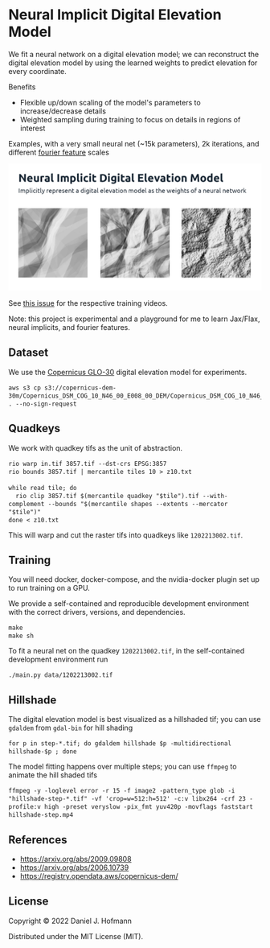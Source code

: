 # Neural Implicit Digital Elevation Model

We fit a neural network on a digital elevation model; we can reconstruct the digital elevation model by using the learned weights to predict elevation for every coordinate.

Benefits
- Flexible up/down scaling of the model's parameters to increase/decrease details
- Weighted sampling during training to focus on details in regions of interest

Examples, with a very small neural net (~15k parameters), 2k iterations, and different [fourier feature](https://arxiv.org/abs/2006.10739) scales

![](./assets/nedem.png)

See [this issue](https://github.com/daniel-j-h/nedem/issues/2) for the respective training videos.

Note: this project is experimental and a playground for me to learn Jax/Flax, neural implicits, and fourier features.


## Dataset

We use the [Copernicus GLO-30](https://registry.opendata.aws/copernicus-dem/) digital elevation model for experiments.

    aws s3 cp s3://copernicus-dem-30m/Copernicus_DSM_COG_10_N46_00_E008_00_DEM/Copernicus_DSM_COG_10_N46_00_E008_00_DEM.tif . --no-sign-request


## Quadkeys

We work with quadkey tifs as the unit of abstraction.

    rio warp in.tif 3857.tif --dst-crs EPSG:3857
    rio bounds 3857.tif | mercantile tiles 10 > z10.txt

    while read tile; do
      rio clip 3857.tif $(mercantile quadkey "$tile").tif --with-complement --bounds "$(mercantile shapes --extents --mercator "$tile")"
    done < z10.txt

This will warp and cut the raster tifs into quadkeys like `1202213002.tif`.


## Training

You will need docker, docker-compose, and the nvidia-docker plugin set up to run training on a GPU.

We provide a self-contained and reproducible development environment with the correct drivers, versions, and dependencies.

    make
    make sh

To fit a neural net on the quadkey `1202213002.tif`, in the self-contained development environment run

    ./main.py data/1202213002.tif


## Hillshade

The digital elevation model is best visualized as a hillshaded tif; you can use `gdaldem` from `gdal-bin` for hill shading

    for p in step-*.tif; do gdaldem hillshade $p -multidirectional hillshade-$p ; done

The model fitting happens over multiple steps; you can use `ffmpeg` to animate the hill shaded tifs

    ffmpeg -y -loglevel error -r 15 -f image2 -pattern_type glob -i "hillshade-step-*.tif" -vf 'crop=w=512:h=512' -c:v libx264 -crf 23 -profile:v high -preset veryslow -pix_fmt yuv420p -movflags faststart hillshade-step.mp4


## References

- https://arxiv.org/abs/2009.09808
- https://arxiv.org/abs/2006.10739
- https://registry.opendata.aws/copernicus-dem/


## License

Copyright © 2022 Daniel J. Hofmann

Distributed under the MIT License (MIT).
